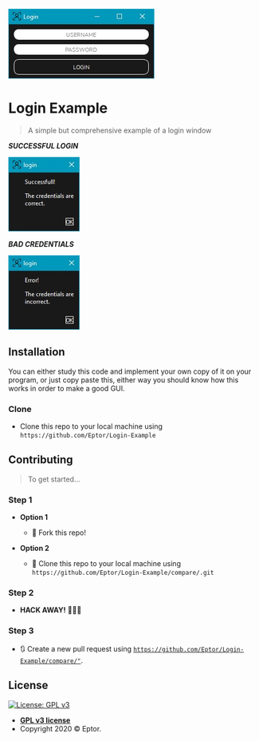 
![](example_img/window.jpg)

# Login Example

> A simple but comprehensive example of a login window

***SUCCESSFUL LOGIN***

![](example_img/good.jpg)

***BAD CREDENTIALS***

![](example_img/bad.jpg)

## Installation

You can either study this code and implement your own copy of it on your program, or
just copy paste this, either way you should know how this works in order to make a good
GUI.

### Clone

- Clone this repo to your local machine using `https://github.com/Eptor/Login-Example`


## Contributing

> To get started...

### Step 1

- **Option 1**
    - 🍴 Fork this repo!

- **Option 2**
    - 👯 Clone this repo to your local machine using `https://github.com/Eptor/Login-Example/compare/.git`

### Step 2

- **HACK AWAY!** 🔨🔨🔨

### Step 3

- 🔃 Create a new pull request using <a href="https://github.com/Eptor/Login-Example/compare/" target="_blank">`https://github.com/Eptor/Login-Example/compare/"`</a>.

## License

[![License: GPL v3](https://img.shields.io/badge/License-GPLv3-blue.svg)](https://www.gnu.org/licenses/gpl-3.0)

- **[GPL v3 license](http://opensource.org/licenses/)**
- Copyright 2020 © Eptor.
